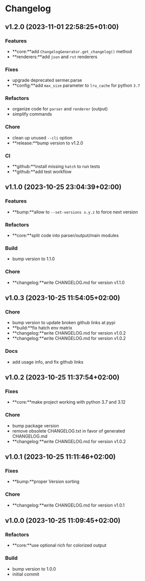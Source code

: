 # Changelog

## v1.2.0 (2023-11-01 22:58:25+01:00)

### Features

* **core:**add `ChangelogGenerator.get_changelog()` method
* **renderers:**add `json` and `rst` renderers

### Fixes

* upgrade deprecated sermer.parse
* **config:**add `max_size` parameter to `lru_cache` for python `3.7`

### Refactors

* organize code for `parser` and `renderer` (output)
* simplify commands

### Chore

* clean up unused `--cli` option
* **release:**bump version to v1.2.0

### CI

* **github:**install missing `hatch` to run tests
* **github:**add test workflow


## v1.1.0 (2023-10-25 23:04:39+02:00)

### Features

* **bump:**allow to `--set-versions x.y.z` to force next version

### Refactors

* **core:**split code into parser/output/main modules

### Build

* bump version to 1.1.0

### Chore

* **changelog:**write CHANGELOG.md for version v1.1.0


## v1.0.3 (2023-10-25 11:54:05+02:00)

### Chore

* bump version to update broken github links at pypi
* **build:**fix hatch env matrix
* **changelog:**write CHANGELOG.md for version v1.0.2
* **changelog:**write CHANGELOG.md for version v1.0.2

### Docs

* add usage info, and fix github links


## v1.0.2 (2023-10-25 11:37:54+02:00)

### Fixes

* **core:**make project working with python 3.7 and 3.12

### Chore

* bump package version
* remove obsolete CHANGELOG.txt in favor of generated CHANGELOG.md
* **changelog:**write CHANGELOG.md for version v1.0.2


## v1.0.1 (2023-10-25 11:11:46+02:00)

### Fixes

* **bump:**proper Version sorting

### Chore

* **changelog:**write CHANGELOG.md for version v1.0.1


## v1.0.0 (2023-10-25 11:09:45+02:00)

### Refactors

* **core:**use optional rich for colorized output

### Build

* bump version to 1.0.0
* initial commit
